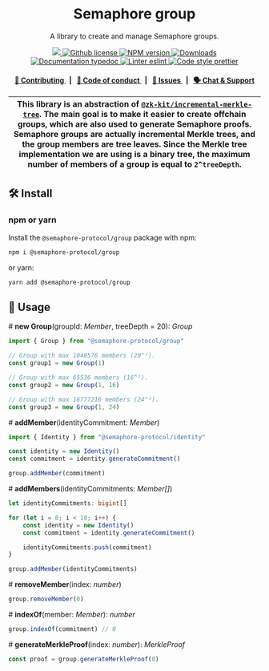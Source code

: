 <p align="center">
    <h1 align="center">
        Semaphore group
    </h1>
    <p align="center">A library to create and manage Semaphore groups.</p>
</p>

<p align="center">
    <a href="https://github.com/semaphore-protocol">
        <img src="https://img.shields.io/badge/project-Semaphore-blue.svg?style=flat-square">
    </a>
    <a href="https://github.com/semaphore-protocol/semaphore/blob/main/LICENSE">
        <img alt="Github license" src="https://img.shields.io/github/license/semaphore-protocol/semaphore.svg?style=flat-square">
    </a>
    <a href="https://www.npmjs.com/package/@semaphore-protocol/group">
        <img alt="NPM version" src="https://img.shields.io/npm/v/@semaphore-protocol/group?style=flat-square" />
    </a>
    <a href="https://npmjs.org/package/@semaphore-protocol/group">
        <img alt="Downloads" src="https://img.shields.io/npm/dm/@semaphore-protocol/group.svg?style=flat-square" />
    </a>
    <a href="https://js.semaphore.appliedzkp.org/group">
        <img alt="Documentation typedoc" src="https://img.shields.io/badge/docs-typedoc-744C7C?style=flat-square">
    </a>
    <a href="https://eslint.org/">
        <img alt="Linter eslint" src="https://img.shields.io/badge/linter-eslint-8080f2?style=flat-square&logo=eslint" />
    </a>
    <a href="https://prettier.io/">
        <img alt="Code style prettier" src="https://img.shields.io/badge/code%20style-prettier-f8bc45?style=flat-square&logo=prettier" />
    </a>
</p>

<div align="center">
    <h4>
        <a href="https://github.com/semaphore-protocol/semaphore/blob/main/CONTRIBUTING.md">
            👥 Contributing
        </a>
        <span>&nbsp;&nbsp;|&nbsp;&nbsp;</span>
        <a href="https://github.com/semaphore-protocol/semaphore/blob/main/CODE_OF_CONDUCT.md">
            🤝 Code of conduct
        </a>
        <span>&nbsp;&nbsp;|&nbsp;&nbsp;</span>
        <a href="https://github.com/semaphore-protocol/semaphore/contribute">
            🔎 Issues
        </a>
        <span>&nbsp;&nbsp;|&nbsp;&nbsp;</span>
        <a href="https://semaphore.appliedzkp.org/discord">
            🗣️ Chat &amp; Support
        </a>
    </h4>
</div>

| This library is an abstraction of [`@zk-kit/incremental-merkle-tree`](https://github.com/privacy-scaling-explorations/zk-kit/tree/main/packages/incremental-merkle-tree). The main goal is to make it easier to create offchain groups, which are also used to generate Semaphore proofs. Semaphore groups are actually incremental Merkle trees, and the group members are tree leaves. Since the Merkle tree implementation we are using is a binary tree, the maximum number of members of a group is equal to `2^treeDepth`. |
| -------------------------------------------------------------------------------------------------------------------------------------------------------------------------------------------------------------------------------------------------------------------------------------------------------------------------------------------------------------------------------------------------------------------------------------------------------------------------------------------------------------------------------- |

## 🛠 Install

### npm or yarn

Install the `@semaphore-protocol/group` package with npm:

```bash
npm i @semaphore-protocol/group
```

or yarn:

```bash
yarn add @semaphore-protocol/group
```

## 📜 Usage

\# **new Group**(groupId: _Member_, treeDepth = 20): _Group_

```typescript
import { Group } from "@semaphore-protocol/group"

// Group with max 1048576 members (20^²).
const group1 = new Group(1)

// Group with max 65536 members (16^²).
const group2 = new Group(1, 16)

// Group with max 16777216 members (24^²).
const group3 = new Group(1, 24)
```

\# **addMember**(identityCommitment: _Member_)

```typescript
import { Identity } from "@semaphore-protocol/identity"

const identity = new Identity()
const commitment = identity.generateCommitment()

group.addMember(commitment)
```

\# **addMembers**(identityCommitments: _Member\[]_)

```typescript
let identityCommitments: bigint[]

for (let i = 0; i < 10; i++) {
    const identity = new Identity()
    const commitment = identity.generateCommitment()

    identityCommitments.push(commitment)
}

group.addMember(identityCommitments)
```

\# **removeMember**(index: _number_)

```typescript
group.removeMember(0)
```

\# **indexOf**(member: _Member_): _number_

```typescript
group.indexOf(commitment) // 0
```

\# **generateMerkleProof**(index: _number_): _MerkleProof_

```typescript
const proof = group.generateMerkleProof(0)
```

